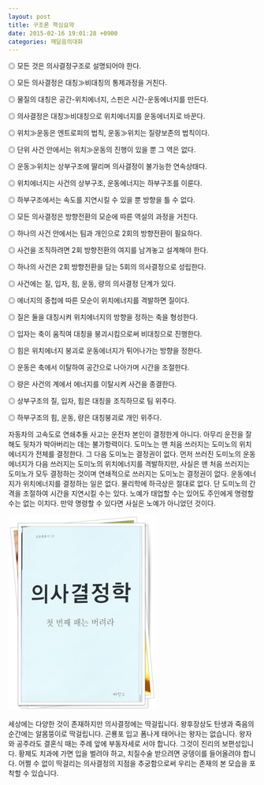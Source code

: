 ```yaml
---
layout: post
title: 구조론 핵심요약
date: 2015-02-16 19:01:28 +0900
categories: 깨달음의대화
---
```

◎ 모든 것은 의사결정구조로 설명되어야 한다.  
      
◎ 모든 의사결정은 대칭≫비대칭의 통제과정을 거친다.  
      
◎ 물질의 대칭은 공간-위치에너지, 스핀은 시간-운동에너지를 만든다.  
      
◎ 의사결정은 대칭≫비대칭으로 위치에너지를 운동에너지로 바꾼다.   
      
◎ 위치≫운동은 엔트로피의 법칙, 운동≫위치는 질량보존의 법칙이다.  
      
◎ 단위 사건 안에서는 위치≫운동의 진행이 있을 뿐 그 역은 없다.  
      
◎ 운동≫위치는 상부구조에 딸리며 의사결정이 불가능한 연속상태다.   
      
◎ 위치에너지는 사건의 상부구조, 운동에너지는 하부구조를 이룬다.   
      
◎ 하부구조에서는 속도를 지연시킬 수 있을 뿐 방향을 틀 수 없다.  
      
◎ 모든 의사결정은 방향전환의 모순에 따른 역설의 과정을 거친다.  
      
◎ 하나의 사건 안에서는 팀과 개인으로 2회의 방향전환이 필요하다.   
      
◎ 사건을 조직하려면 2회 방향전환의 여지를 남겨놓고 설계해야 한다.   
      
◎ 하나의 사건은 2회 방향전환을 담는 5회의 의사결정으로 성립한다. 

  


◎ 사건에는 질, 입자, 힘, 운동, 량의 의사결정 단계가 있다.  
      
◎ 에너지의 중첩에 따른 모순이 위치에너지를 격발하면 질이다.   
      
◎ 질은 둘을 대칭시켜 위치에너지의 방향을 정하는 축을 형성한다.   
      
◎ 입자는 축이 움직여 대칭을 붕괴시킴으로써 비대칭으로 진행한다.  
      
◎ 힘은 위치에너지 붕괴로 운동에너지가 튀어나가는 방향을 정한다.   
      
◎ 운동은 축에서 이탈하여 공간으로 나아가며 시간을 조절한다.  
      
◎ 량은 사건의 계에서 에너지를 이탈시켜 사건을 종결한다.   
      
◎ 상부구조의 질, 입자, 힘은 대칭을 조직하므로 팀 위주다.      
      
◎ 하부구조의 힘, 운동, 량은 대칭붕괴로 개인 위주다.

  


자동차의 고속도로 연쇄추돌 사고는 운전자 본인이 결정한게 아니다. 아무리 운전을 잘해도 뒷차가 박아버리는 데는 불가항력이다. 도미노는 맨 처음 쓰러지는 도미노의 위치에너지가 전체를 결정한다. 그 다음 도미노는 결정권이 없다. 먼저 쓰러진 도미노의 운동에너지가 다음 쓰러지는 도미노의 위치에너지를 격발하지만, 사실은 맨 처음 쓰러지는 도미노가 모두 결정하는 것이며 연쇄적으로 쓰러지는 도미노는 결정권이 없다. 운동에너지가 위치에너지를 결정하는 일은 없다. 물리학에 하극상은 절대로 없다. 단 도미노의 간격을 조절하여 시간을 지연시킬 수는 있다. 노예가 태업할 수는 있어도 주인에게 명령할 수는 없는 이치다. 만약 명령할 수 있다면 사실은 노예가 아니었던 것이다.

  


  


<img src="files/attach/images/198/763/566/111.JPG" alt="111.JPG" width="300" height="397" />

  


세상에는 다양한 것이 존재하지만 의사결정에는 딱걸립니다. 왕후장상도 탄생과 죽음의 순간에는 알몸뚱이로 딱걸립니다. 곤룡포 입고 폼나게 태어나는 왕자는 없습니다. 왕자와 공주라도 결혼식 때는 주례 앞에 부동자세로 서야 합니다. 그것이 진리의 보편성입니다. 황제도 치과에 가면 입을 벌려야 하고, 치질수술 받으려면 궁뎅이를 들어올려야 합니다. 어쩔 수 없이 딱걸리는 의사결정의 지점을 추궁함으로써 우리는 존재의 본 모습을 포착할 수 있습니다.